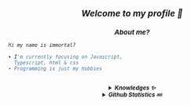 <h2 align="center"><i><small>Welcome to my profile 👀</h2>
<h3 align="center">About me?</h3>

```rb
Hi my name is immortal?

• I'm currently focusing on Javascript,
  Typescript, html & css
• Programming is just my hobbies
```
<br>
<details align="center"><summary><b>Knowledges ✨</b></summary><br>

<p align="center">
  <img alt="javascript" src="https://img.shields.io/badge/JavaScript-000000?style=for-the-badge&logo=javascript">
  <img alt="typescript" src="https://img.shields.io/badge/TypeScript-000000?style=for-the-badge&logo=typescript">
</p>
<p align="center">
<img alt="html" src="https://img.shields.io/badge/HTML-e34c26?style=for-the-badge&logo=html5&logoColor=white">
  <img alt="css" src="https://img.shields.io/badge/CSS-00000?style=for-the-badge&logo=css3">
</p>
</details>

<details align="center"><summary><b>Github Statistics 💤</b></summary><br>
  
<div align="center">
<a href="root-immortall"><img src="https://komarev.com/ghpvc/?username=root-immortall&label=Total%20Profile%20Visitor&color=071A2C&style=for-the-badge" alt="Immortal dev" /></a>
<br>
<a href="https://github.com/root-immortall"><img src="https://github-readme-stats.vercel.app/api?username=root-immortall&bg_color=071A2C&title_color=fff&text_color=fff&icon_color=fff&hide_border=true&show_icons=true" /></>
<a href="https://github.com/root-immortall"><img src="https://github-readme-stats.vercel.app/api/top-langs?username=root-immortall&bg_color=071A2C&title_color=fff&text_color=fff&hide_border=true&show_icons=true&layout=compact" /></a>
<img src="https://github-readme-streak-stats.herokuapp.com/?user=root-immortall&bg_color=071A2C" /></div>
</details>
